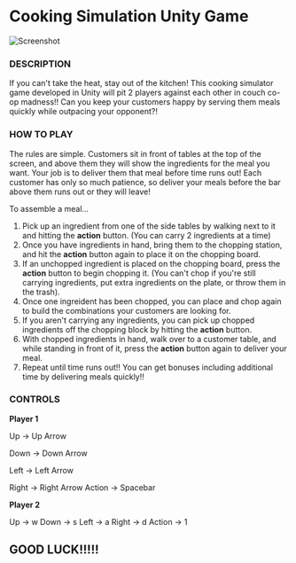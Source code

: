 # Cooking Simulation Unity Game

![Screenshot](https://ibb.co/YB553ft)

### DESCRIPTION

If you can't take the heat, stay out of the kitchen!  This cooking simulator game developed in Unity will pit 2 players against each other in couch co-op madness!!  Can you keep your customers happy by serving them meals quickly while outpacing your opponent?!

### HOW TO PLAY

The rules are simple.  Customers sit in front of tables at the top of the screen, and above them they will show the ingredients for the meal you want.  Your job is to deliver them that meal before time runs out!  Each customer has only so much patience, so deliver your meals before the bar above them runs out or they will leave!

To assemble a meal...

1. Pick up an ingredient from one of the side tables by walking next to it and hitting the **action** button.  (You can carry 2 ingredients at a time)
2. Once you have ingredients in hand, bring them to the chopping station, and hit the **action** button again to place it on the chopping board.
3. If an unchopped ingredient is placed on the chopping board, press the **action** button to begin chopping it. (You can't chop if you're still carrying ingredients, put extra ingredients on the plate, or throw them in the trash).
4. Once one ingreident has been chopped, you can place and chop again to build the combinations your customers are looking for.
5. If you aren't carrying any ingredients, you can pick up chopped ingredients off the chopping block by hitting the **action** button.
6. With chopped ingredients in hand, walk over to a customer table, and while standing in front of it, press the **action** button again to deliver your meal.
7. Repeat until time runs out!!  You can get bonuses including additional time by delivering meals quickly!!

### CONTROLS

**Player 1**

Up -> Up Arrow

Down -> Down Arrow

Left -> Left Arrow

Right -> Right Arrow
Action -> Spacebar

**Player 2**

Up -> w
Down -> s
Left -> a
Right -> d
Action -> 1

## GOOD LUCK!!!!!
